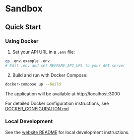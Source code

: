 # Sandbox

## Quick Start

### Using Docker

1. Set your API URL in a `.env` file:
```bash
cp .env.example .env
# Edit .env and set REFRAME_API_URL to your API server
```

2. Build and run with Docker Compose:
```bash
docker-compose up --build
```

The application will be available at http://localhost:3000

For detailed Docker configuration instructions, see [DOCKER_CONFIGURATION.md](./DOCKER_CONFIGURATION.md)

### Local Development

See the [website README](./website/README.md) for local development instructions.